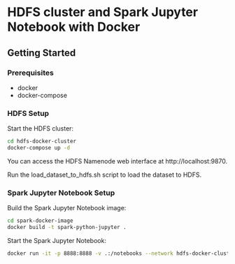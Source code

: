 # HDFS cluster and Spark Jupyter Notebook with Docker

## Getting Started
### Prerequisites
- docker
- docker-compose

### HDFS Setup
Start the HDFS cluster:
```bash
cd hdfs-docker-cluster
docker-compose up -d
```

You can access the HDFS Namenode web interface at http://localhost:9870.

Run the load_dataset_to_hdfs.sh script to load the dataset to HDFS.

### Spark Jupyter Notebook Setup
Build the Spark Jupyter Notebook image:
```bash
cd spark-docker-image
docker build -t spark-python-jupyter .
```

Start the Spark Jupyter Notebook:
```bash
docker run -it -p 8888:8888 -v .:/notebooks --network hdfs-docker-cluster_hdfs_network spark-python-jupyter
```
